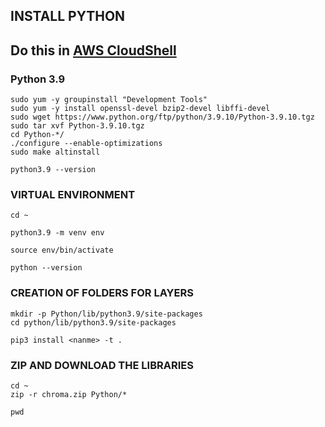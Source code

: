 ## INSTALL PYTHON

## Do this in [AWS CloudShell](https://docs.aws.amazon.com/cloudshell/latest/userguide/welcome.html)

### Python 3.9

```code
sudo yum -y groupinstall "Development Tools"
sudo yum -y install openssl-devel bzip2-devel libffi-devel
sudo wget https://www.python.org/ftp/python/3.9.10/Python-3.9.10.tgz
sudo tar xvf Python-3.9.10.tgz
cd Python-*/
./configure --enable-optimizations
sudo make altinstall
```

```code
python3.9 --version
````

### VIRTUAL ENVIRONMENT

```code
cd ~
````

```code
python3.9 -m venv env
````
```code
source env/bin/activate
```
```code 
python --version
```

### CREATION OF FOLDERS FOR LAYERS

```code
mkdir -p Python/lib/python3.9/site-packages
cd python/lib/python3.9/site-packages
````
```code
pip3 install <nanme> -t .
```

### ZIP AND DOWNLOAD THE LIBRARIES

```code
cd ~
zip -r chroma.zip Python/*
```
```code
pwd
```